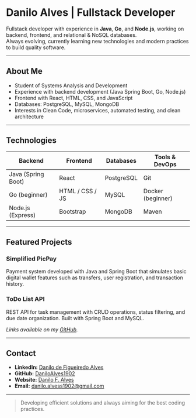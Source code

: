# Danilo Alves | Fullstack Developer

Fullstack developer with experience in **Java**, **Go**, and **Node.js**, working on backend, frontend, and relational & NoSQL databases.  
Always evolving, currently learning new technologies and modern practices to build quality software.

---

## About Me

- Student of Systems Analysis and Development  
- Experience with backend development (Java Spring Boot, Go, Node.js)  
- Frontend with React, HTML, CSS, and JavaScript  
- Databases: PostgreSQL, MySQL, MongoDB  
- Interests in Clean Code, microservices, automated testing, and clean architecture

---

## Technologies

| Backend               | Frontend               | Databases             | Tools & DevOps           |
|-----------------------|-----------------------|-----------------------|--------------------------|
| Java (Spring Boot)     | React                 | PostgreSQL            | Git                      |
| Go (beginner)          | HTML / CSS / JS       | MySQL                 | Docker (beginner)        |
| Node.js (Express)      | Bootstrap             | MongoDB               | Maven                    |

---

## Featured Projects

### Simplified PicPay  
Payment system developed with Java and Spring Boot that simulates basic digital wallet features such as transfers, user registration, and transaction history.

### ToDo List API  
REST API for task management with CRUD operations, status filtering, and due date organization. Built with Spring Boot and MySQL.

*Links available on my [GitHub](https://github.com/DaniloAlves1902).*

---

## Contact

- **LinkedIn:** [Danilo de Figueiredo Alves](https://www.linkedin.com/in/danilo-de-figueiredo-alves-103262327/)  
- **GitHub:** [DaniloAlves1902](https://github.com/DaniloAlves1902)  
- **Website:** [Danilo F. Alves](https://danilo-alves.vercel.app)  
- **Email:** danilo.alvess1902@gmail.com  

---

> Developing efficient solutions and always aiming for the best coding practices.
